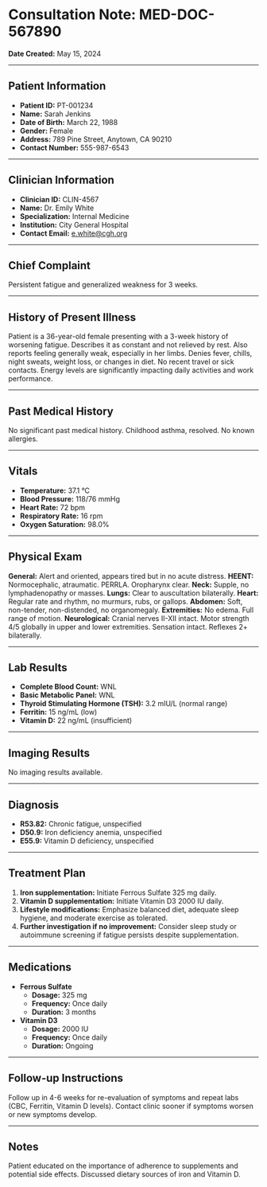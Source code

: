 # Consultation Note: MED-DOC-567890

**Date Created:** May 15, 2024

---

## Patient Information

*   **Patient ID:** PT-001234
*   **Name:** Sarah Jenkins
*   **Date of Birth:** March 22, 1988
*   **Gender:** Female
*   **Address:** 789 Pine Street, Anytown, CA 90210
*   **Contact Number:** 555-987-6543

---

## Clinician Information

*   **Clinician ID:** CLIN-4567
*   **Name:** Dr. Emily White
*   **Specialization:** Internal Medicine
*   **Institution:** City General Hospital
*   **Contact Email:** e.white@cgh.org

---

## Chief Complaint

Persistent fatigue and generalized weakness for 3 weeks.

---

## History of Present Illness

Patient is a 36-year-old female presenting with a 3-week history of worsening fatigue. Describes it as constant and not relieved by rest. Also reports feeling generally weak, especially in her limbs. Denies fever, chills, night sweats, weight loss, or changes in diet. No recent travel or sick contacts. Energy levels are significantly impacting daily activities and work performance.

---

## Past Medical History

No significant past medical history. Childhood asthma, resolved. No known allergies.

---

## Vitals

*   **Temperature:** 37.1 °C
*   **Blood Pressure:** 118/76 mmHg
*   **Heart Rate:** 72 bpm
*   **Respiratory Rate:** 16 rpm
*   **Oxygen Saturation:** 98.0%

---

## Physical Exam

**General:** Alert and oriented, appears tired but in no acute distress.
**HEENT:** Normocephalic, atraumatic. PERRLA. Oropharynx clear.
**Neck:** Supple, no lymphadenopathy or masses.
**Lungs:** Clear to auscultation bilaterally.
**Heart:** Regular rate and rhythm, no murmurs, rubs, or gallops.
**Abdomen:** Soft, non-tender, non-distended, no organomegaly.
**Extremities:** No edema. Full range of motion.
**Neurological:** Cranial nerves II-XII intact. Motor strength 4/5 globally in upper and lower extremities. Sensation intact. Reflexes 2+ bilaterally.

---

## Lab Results

*   **Complete Blood Count:** WNL
*   **Basic Metabolic Panel:** WNL
*   **Thyroid Stimulating Hormone (TSH):** 3.2 mIU/L (normal range)
*   **Ferritin:** 15 ng/mL (low)
*   **Vitamin D:** 22 ng/mL (insufficient)

---

## Imaging Results

No imaging results available.

---

## Diagnosis

*   **R53.82:** Chronic fatigue, unspecified
*   **D50.9:** Iron deficiency anemia, unspecified
*   **E55.9:** Vitamin D deficiency, unspecified

---

## Treatment Plan

1.  **Iron supplementation:** Initiate Ferrous Sulfate 325 mg daily.
2.  **Vitamin D supplementation:** Initiate Vitamin D3 2000 IU daily.
3.  **Lifestyle modifications:** Emphasize balanced diet, adequate sleep hygiene, and moderate exercise as tolerated.
4.  **Further investigation if no improvement:** Consider sleep study or autoimmune screening if fatigue persists despite supplementation.

---

## Medications

*   **Ferrous Sulfate**
    *   **Dosage:** 325 mg
    *   **Frequency:** Once daily
    *   **Duration:** 3 months
*   **Vitamin D3**
    *   **Dosage:** 2000 IU
    *   **Frequency:** Once daily
    *   **Duration:** Ongoing

---

## Follow-up Instructions

Follow up in 4-6 weeks for re-evaluation of symptoms and repeat labs (CBC, Ferritin, Vitamin D levels). Contact clinic sooner if symptoms worsen or new symptoms develop.

---

## Notes

Patient educated on the importance of adherence to supplements and potential side effects. Discussed dietary sources of iron and Vitamin D.